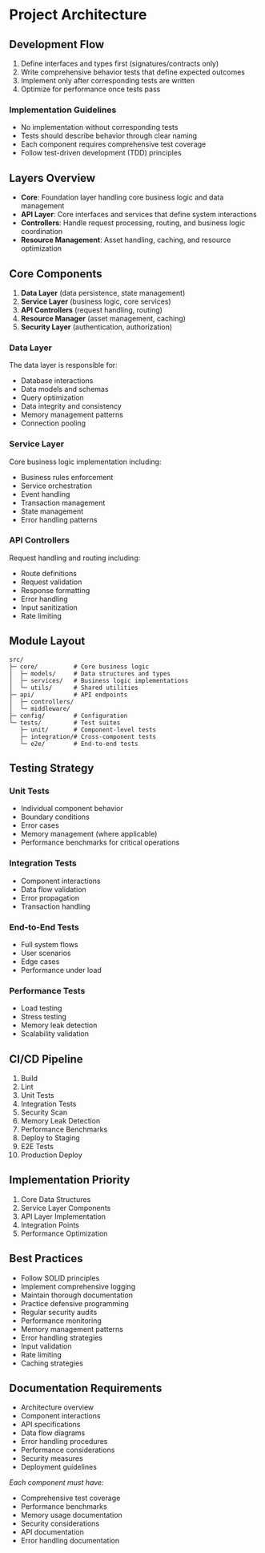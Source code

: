 # Project Architecture

## Development Flow
1. Define interfaces and types first (signatures/contracts only)
2. Write comprehensive behavior tests that define expected outcomes
3. Implement only after corresponding tests are written
4. Optimize for performance once tests pass

### Implementation Guidelines
- No implementation without corresponding tests
- Tests should describe behavior through clear naming
- Each component requires comprehensive test coverage
- Follow test-driven development (TDD) principles

## Layers Overview
- **Core**: Foundation layer handling core business logic and data management
- **API Layer**: Core interfaces and services that define system interactions
- **Controllers**: Handle request processing, routing, and business logic coordination
- **Resource Management**: Asset handling, caching, and resource optimization

## Core Components
1. **Data Layer** (data persistence, state management)
2. **Service Layer** (business logic, core services)
3. **API Controllers** (request handling, routing)
4. **Resource Manager** (asset management, caching)
5. **Security Layer** (authentication, authorization)

### Data Layer
The data layer is responsible for:
- Database interactions
- Data models and schemas
- Query optimization
- Data integrity and consistency
- Memory management patterns
- Connection pooling

### Service Layer
Core business logic implementation including:
- Business rules enforcement
- Service orchestration
- Event handling
- Transaction management
- State management
- Error handling patterns

### API Controllers
Request handling and routing including:
- Route definitions
- Request validation
- Response formatting
- Error handling
- Input sanitization
- Rate limiting

## Module Layout
```
src/
├─ core/          # Core business logic
│  ├─ models/     # Data structures and types
│  ├─ services/   # Business logic implementations
│  └─ utils/      # Shared utilities
├─ api/           # API endpoints
│  ├─ controllers/
│  └─ middleware/
├─ config/        # Configuration
└─ tests/         # Test suites
   ├─ unit/       # Component-level tests
   ├─ integration/# Cross-component tests
   └─ e2e/        # End-to-end tests
```

## Testing Strategy
### Unit Tests
- Individual component behavior
- Boundary conditions
- Error cases
- Memory management (where applicable)
- Performance benchmarks for critical operations

### Integration Tests
- Component interactions
- Data flow validation
- Error propagation
- Transaction handling

### End-to-End Tests
- Full system flows
- User scenarios
- Edge cases
- Performance under load

### Performance Tests
- Load testing
- Stress testing
- Memory leak detection
- Scalability validation

## CI/CD Pipeline
1. Build
2. Lint
3. Unit Tests
4. Integration Tests
5. Security Scan
6. Memory Leak Detection
7. Performance Benchmarks
8. Deploy to Staging
9. E2E Tests
10. Production Deploy

## Implementation Priority
1. Core Data Structures
2. Service Layer Components
3. API Layer Implementation
4. Integration Points
5. Performance Optimization

## Best Practices
- Follow SOLID principles
- Implement comprehensive logging
- Maintain thorough documentation
- Practice defensive programming
- Regular security audits
- Performance monitoring
- Memory management patterns
- Error handling strategies
- Input validation
- Rate limiting
- Caching strategies

## Documentation Requirements
- Architecture overview
- Component interactions
- API specifications
- Data flow diagrams
- Error handling procedures
- Performance considerations
- Security measures
- Deployment guidelines

*Each component must have:*
- Comprehensive test coverage
- Performance benchmarks
- Memory usage documentation
- Security considerations
- API documentation
- Error handling documentation
